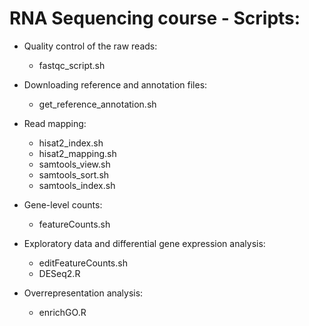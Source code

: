 # RNA Sequencing course - Scripts:

* Quality control of the raw reads:
  * fastqc_script.sh
  
* Downloading reference and annotation files:
  * get_reference_annotation.sh
  
* Read mapping:
  * hisat2_index.sh
  * hisat2_mapping.sh
  * samtools_view.sh
  * samtools_sort.sh
  * samtools_index.sh
  
* Gene-level counts:
  * featureCounts.sh
  
* Exploratory data and differential gene expression analysis:
  * editFeatureCounts.sh
  * DESeq2.R
  
* Overrepresentation analysis:
  * enrichGO.R
